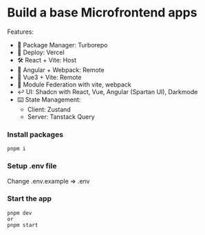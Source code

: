 # Build a base Microfrontend apps

Features:
- 🎇 Package Manager: Turborepo
- 🎊 Deploy: Vercel
- 🛠️ React + Vite: Host
- 🧰 Angular + Webpack: Remote
- 🎎 Vue3 + Vite: Remote
- 🎨 Module Federation with vite, webpack
- ↩️ UI: Shadcn with React, Vue, Angular (Spartan UI), Darkmode
- ⌨️ State Management:
  - Client: Zustand
  - Server: Tanstack Query

### Install packages

```shell
pnpm i
```

### Setup .env file

Change .env.example => .env

### Start the app

```shell
pnpm dev
or
pnpm start
```
